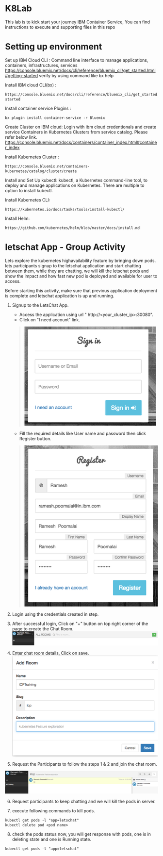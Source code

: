 # K8Lab

This lab is to kick start your journey IBM Container Service, You can find instructions to execute and supporting files in this repo

# Setting up environment
Set up IBM Cloud CLI : Command line interface to manage applications, containers, infrastructures, services
https://console.bluemix.net/docs/cli/reference/bluemix_cli/get_started.html#getting-started
verify by using command like bx help

Install IBM cloud CLI(bx) :
```
https://console.bluemix.net/docs/cli/reference/bluemix_cli/get_started.html#getting-started
```

Install container service  Plugins :
```
bx plugin install container-service -r Bluemix
```

Create Cluster on IBM cloud: Login with ibm cloud credentionals and create service Containers in Kubernetes Clusters from service catalog. Please refer below link.
https://console.bluemix.net/docs/containers/container_index.html#container_index

Install Kubernetes Cluster :
```
https://console.bluemix.net/containers-kubernetes/catalog/cluster/create
```

Install and Set Up kubectl: kubectl, a Kubernetes command-line tool, to deploy and manage applications on Kubernetes.
There are multiple to option to install kubectl.

Install Kubernetes CLI:
```
https://kubernetes.io/docs/tasks/tools/install-kubectl/
```

Install Helm:
```
https://github.com/kubernetes/helm/blob/master/docs/install.md
```



# letschat App - Group Activity

Lets explore the kubernetes highavailability feature by bringing down pods. lets participants signup to the letschat application and start chatting between them, while they are chatting, we will kill the letschat pods and show the impact and how fast new pod is deployed and available for user to access.

Before starting this activity, make sure that previous application deployment is complete and letschat application is up and running.

1. Signup to the LetsChat App.
    - Access the application using url " http://<your_cluster_ip>:30080".
    - Click on "I need account" link.
    > ![](doc/images/login.png)
    - Fill the required details like User name and password then click Register button.
    > ![](doc/images/Registration.png)

2. Login using the  credentials created in step.


3. After successful login, Click on "+" button on top right corner of the page to create the Chat Room.
![](doc/images/createroom.png)

4. Enter chat room details, Click on save.
![](doc/images/createroomDetails.png)

5. Request the Participants to follow the steps 1 & 2 and join the chat room.

![](doc/images/ChatPage.png)

6. Request participants to keep chatting and we will kill the pods in server.

7. execute following commands to kill  pods.
```
kubectl get pods -l "app=letschat"
kubectl delete pod <pod name>
```
8. check the pods status now, you will get response with pods, one is in deleting state and one is Running state.

```
kubectl get pods -l "app=letschat"
```
